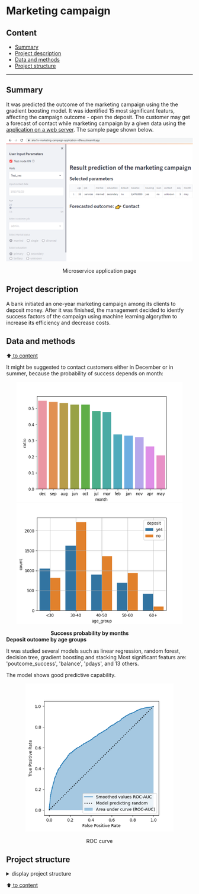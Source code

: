 # Marketing campaign

## Content

* [Summary](README.md#Summary)  
* [Project description](README.md#Project-description)  
* [Data and methods](README.md#Data-and-methods)                                
* [Project structure](README.md#Project-structure)                   


---

## Summary
It was predicted the outcome of the marketing campaign using the the gradient boosting model. It was identified 15 most significant featurs, affecting the campaign outcome - open the deposit. The customer may get a forecast of contact while marketing campaign by a given data using the [application on a web server](https://alex1iv-marketing-campaign-application-n8fexu.streamlit.app/). The sample page shown below.


![.](./figures/fig_streamlit.PNG)

<p align="center"> Microservice application page</p>

## Project description
A bank initiated an one-year marketing campaign among its clients to deposit money. After it was finished, the management decided to identfy success factors of the campaign using machine learning algorythm to increase its efficiency and decrease costs.

## Data and methods
:arrow_up:[ to content](README.md#Content)

It might be suggested to contact customers either in December or in summer, because the probability of success depends on month:

<div align="center">
<img src="./figures/fig_6.png" width="450" height="325"/> 
<img src="./figures/fig_7.png" width="450" height="325">  </div>


&emsp; &emsp;&emsp;&emsp;&emsp;&emsp; &emsp;&emsp;**Success probability by months** &emsp; &emsp;&emsp;&emsp;&emsp; &emsp; &emsp;&emsp;&emsp;&emsp; **Deposit outcome by age groups**


It was studied several models such as linear regression, random forest, decision tree, gradient boosting and stacking
Most significant featurs are: 'poutcome_success', 'balance', 'pdays', and 13 others.

The model shows good predictive capability.

<p align="center"> 
<img src="./figures/fig_14.png" width="400" height="400"> </p>
<p align="center"> ROC curve </p>

## Project structure

<details>
  <summary>display project structure </summary>

```Python
gesture_classification
├── .gitignore  
├── config
│   └── config.json           # configuration setings
├── data                      # data archive
│   └── campaign.zip
├── figures
│   ├── fig_1.png
.....
│   └── fig_streamlit.PNG
├── main.py
├── models                    # models and weights
│   ├── models_collection.py
│   ├── model_rf_opt.pkl
│   └── __ init __.py
├── notebooks                 # notebooks
│   └── Project_en.ipynb
├── project tree.ipynb
├── README.md                 # readme in English
└── utils                     # functions, variables, and data loaders
    ├── application.py
    ├── functions.py
    ├── reader_config.py
    ├── __ init __.py
    └── __pycache__
```
</details>


:arrow_up:[ to content](README.md#Content)